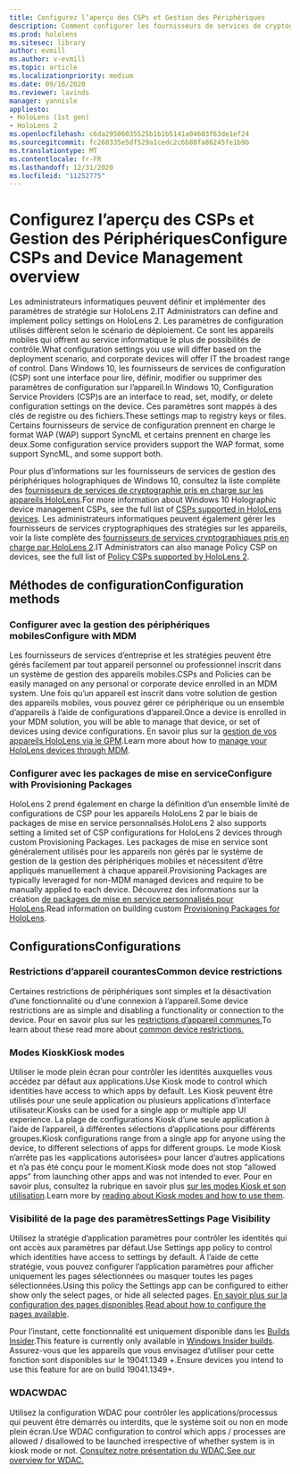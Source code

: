 ```yaml
---
title: Configurez l’aperçu des CSPs et Gestion des Périphériques
description: Comment configurer les fournisseurs de services de cryptographie, de stratégie et de gestion des appareils.
ms.prod: hololens
ms.sitesec: library
author: evmill
ms.author: v-evmill
ms.topic: article
ms.localizationpriority: medium
ms.date: 09/16/2020
ms.reviewer: lavinds
manager: yannisle
appliesto:
- HoloLens (1st gen)
- HoloLens 2
ms.openlocfilehash: c6da29506035525b1b1b5141a04603f63de1ef24
ms.sourcegitcommit: fc268335e5df529a1cedc2c6b88fa86245fe1b9b
ms.translationtype: MT
ms.contentlocale: fr-FR
ms.lasthandoff: 12/31/2020
ms.locfileid: "11252775"
---
```

# <span data-ttu-id="53b41-103">Configurez l’aperçu des CSPs et Gestion des Périphériques</span><span class="sxs-lookup"><span data-stu-id="53b41-103">Configure CSPs and Device Management overview</span></span>

<span data-ttu-id="53b41-104">Les administrateurs informatiques peuvent définir et implémenter des paramètres de stratégie sur HoloLens 2.</span><span class="sxs-lookup"><span data-stu-id="53b41-104">IT Administrators can define and implement policy settings on HoloLens 2.</span></span> <span data-ttu-id="53b41-105">Les paramètres de configuration utilisés diffèrent selon le scénario de déploiement. Ce sont les appareils mobiles qui offrent au service informatique le plus de possibilités de contrôle.</span><span class="sxs-lookup"><span data-stu-id="53b41-105">What configuration settings you use will differ based on the deployment scenario, and corporate devices will offer IT the broadest range of control.</span></span> <span data-ttu-id="53b41-106">Dans Windows 10, les fournisseurs de services de configuration (CSP) sont une interface pour lire, définir, modifier ou supprimer des paramètres de configuration sur l’appareil.</span><span class="sxs-lookup"><span data-stu-id="53b41-106">In Windows 10, Configuration Service Providers (CSP)s are an interface to read, set, modify, or delete configuration settings on the device.</span></span> <span data-ttu-id="53b41-107">Ces paramètres sont mappés à des clés de registre ou des fichiers.</span><span class="sxs-lookup"><span data-stu-id="53b41-107">These settings map to registry keys or files.</span></span> <span data-ttu-id="53b41-108">Certains fournisseurs de service de configuration prennent en charge le format WAP (WAP) support SyncML et certains prennent en charge les deux.</span><span class="sxs-lookup"><span data-stu-id="53b41-108">Some configuration service providers support the WAP format, some support SyncML, and some support both.</span></span>

<span data-ttu-id="53b41-109">Pour plus d’informations sur les fournisseurs de services de gestion des périphériques holographiques de Windows 10, consultez la liste complète des [fournisseurs de services de cryptographie pris en charge sur les appareils HoloLens](https://docs.microsoft.com/windows/client-management/mdm/configuration-service-provider-reference#hololens).</span><span class="sxs-lookup"><span data-stu-id="53b41-109">For more information about Windows 10 Holographic device management CSPs, see the full list of [CSPs supported in HoloLens devices](https://docs.microsoft.com/windows/client-management/mdm/configuration-service-provider-reference#hololens).</span></span>
<span data-ttu-id="53b41-110">Les administrateurs informatiques peuvent également gérer les fournisseurs de services cryptographiques des stratégies sur les appareils, voir la liste complète des [fournisseurs de services cryptographiques pris en charge par HoloLens 2](https://docs.microsoft.com/windows/client-management/mdm/policy-csps-supported-by-hololens2).</span><span class="sxs-lookup"><span data-stu-id="53b41-110">IT Administrators can also manage Policy CSP on devices, see the full list of [Policy CSPs supported by HoloLens 2](https://docs.microsoft.com/windows/client-management/mdm/policy-csps-supported-by-hololens2).</span></span>

## <span data-ttu-id="53b41-111">Méthodes de configuration</span><span class="sxs-lookup"><span data-stu-id="53b41-111">Configuration methods</span></span>

### <span data-ttu-id="53b41-112">Configurer avec la gestion des périphériques mobiles</span><span class="sxs-lookup"><span data-stu-id="53b41-112">Configure with MDM</span></span>

<span data-ttu-id="53b41-113">Les fournisseurs de services d’entreprise et les stratégies peuvent être gérés facilement par tout appareil personnel ou professionnel inscrit dans un système de gestion des appareils mobiles.</span><span class="sxs-lookup"><span data-stu-id="53b41-113">CSPs and Policies can be easily managed on any personal or corporate device enrolled in an MDM system.</span></span> <span data-ttu-id="53b41-114">Une fois qu’un appareil est inscrit dans votre solution de gestion des appareils mobiles, vous pouvez gérer ce périphérique ou un ensemble d’appareils à l’aide de configurations d’appareil.</span><span class="sxs-lookup"><span data-stu-id="53b41-114">Once a device is enrolled in your MDM solution, you will be able to manage that device, or set of devices using device configurations.</span></span> <span data-ttu-id="53b41-115">En savoir plus sur la [gestion de vos appareils HoloLens via le GPM](hololens-mdm-configure.md).</span><span class="sxs-lookup"><span data-stu-id="53b41-115">Learn more about how to [manage your HoloLens devices through MDM](hololens-mdm-configure.md).</span></span>

### <span data-ttu-id="53b41-116">Configurer avec les packages de mise en service</span><span class="sxs-lookup"><span data-stu-id="53b41-116">Configure with Provisioning Packages</span></span>

<span data-ttu-id="53b41-117">HoloLens 2 prend également en charge la définition d’un ensemble limité de configurations de CSP pour les appareils HoloLens 2 par le biais de packages de mise en service personnalisés.</span><span class="sxs-lookup"><span data-stu-id="53b41-117">HoloLens 2 also supports setting a limited set of CSP configurations for HoloLens 2 devices through custom Provisioning Packages.</span></span> <span data-ttu-id="53b41-118">Les packages de mise en service sont généralement utilisés pour les appareils non gérés par le système de gestion de la gestion des périphériques mobiles et nécessitent d’être appliqués manuellement à chaque appareil.</span><span class="sxs-lookup"><span data-stu-id="53b41-118">Provisioning Packages are typically leveraged for non-MDM managed devices and require to be manually applied to each device.</span></span> <span data-ttu-id="53b41-119">Découvrez des informations sur la création [de packages de mise en service personnalisés pour HoloLens](https://docs.microsoft.com/hololens/hololens-provisioning).</span><span class="sxs-lookup"><span data-stu-id="53b41-119">Read information on building custom [Provisioning Packages for HoloLens](https://docs.microsoft.com/hololens/hololens-provisioning).</span></span>

## <span data-ttu-id="53b41-120">Configurations</span><span class="sxs-lookup"><span data-stu-id="53b41-120">Configurations</span></span>

### <span data-ttu-id="53b41-121">Restrictions d’appareil courantes</span><span class="sxs-lookup"><span data-stu-id="53b41-121">Common device restrictions</span></span>

<span data-ttu-id="53b41-122">Certaines restrictions de périphériques sont simples et la désactivation d’une fonctionnalité ou d’une connexion à l’appareil.</span><span class="sxs-lookup"><span data-stu-id="53b41-122">Some device restrictions are as simple and disabling a functionality or connection to the device.</span></span> <span data-ttu-id="53b41-123">Pour en savoir plus sur les [restrictions d’appareil communes.](hololens-common-device-restrictions.md)</span><span class="sxs-lookup"><span data-stu-id="53b41-123">To learn about these read more about [common device restrictions.](hololens-common-device-restrictions.md)</span></span>

### <span data-ttu-id="53b41-124">Modes Kiosk</span><span class="sxs-lookup"><span data-stu-id="53b41-124">Kiosk modes</span></span>

<span data-ttu-id="53b41-125">Utiliser le mode plein écran pour contrôler les identités auxquelles vous accédez par défaut aux applications.</span><span class="sxs-lookup"><span data-stu-id="53b41-125">Use Kiosk mode to control which identities have access to which apps by default.</span></span> <span data-ttu-id="53b41-126">Les Kiosk peuvent être utilisés pour une seule application ou plusieurs applications d’interface utilisateur.</span><span class="sxs-lookup"><span data-stu-id="53b41-126">Kiosks can be used for a single app or multiple app UI experience.</span></span> <span data-ttu-id="53b41-127">La plage de configurations Kiosk d’une seule application à l’aide de l’appareil, à différentes sélections d’applications pour différents groupes.</span><span class="sxs-lookup"><span data-stu-id="53b41-127">Kiosk configurations range from a single app for anyone using the device, to different selections of apps for different groups.</span></span> <span data-ttu-id="53b41-128">Le mode Kiosk n’arrête pas les «applications autorisées» pour lancer d’autres applications et n’a pas été conçu pour le moment.</span><span class="sxs-lookup"><span data-stu-id="53b41-128">Kiosk mode does not stop “allowed apps” from launching other apps and was not intended to ever.</span></span> <span data-ttu-id="53b41-129">Pour en savoir plus, consultez la rubrique en savoir plus [sur les modes Kiosk et son utilisation](hololens-kiosk.md).</span><span class="sxs-lookup"><span data-stu-id="53b41-129">Learn more by [reading about Kiosk modes and how to use them](hololens-kiosk.md).</span></span>

### <span data-ttu-id="53b41-130">Visibilité de la page des paramètres</span><span class="sxs-lookup"><span data-stu-id="53b41-130">Settings Page Visibility</span></span>

<span data-ttu-id="53b41-131">Utilisez la stratégie d’application paramètres pour contrôler les identités qui ont accès aux paramètres par défaut.</span><span class="sxs-lookup"><span data-stu-id="53b41-131">Use Settings app policy to control which identities have access to settings by default.</span></span> <span data-ttu-id="53b41-132">À l’aide de cette stratégie, vous pouvez configurer l’application paramètres pour afficher uniquement les pages sélectionnées ou masquer toutes les pages sélectionnées.</span><span class="sxs-lookup"><span data-stu-id="53b41-132">Using this policy the Settings app can be configured to either show only the select pages, or hide all selected pages.</span></span> <span data-ttu-id="53b41-133">[En savoir plus sur la configuration des pages disponibles](settings-uri-list.md).</span><span class="sxs-lookup"><span data-stu-id="53b41-133">[Read about how to configure the pages available](settings-uri-list.md).</span></span>

<span data-ttu-id="53b41-134">Pour l’instant, cette fonctionnalité est uniquement disponible dans les [Builds Insider](hololens-insider.md).</span><span class="sxs-lookup"><span data-stu-id="53b41-134">This feature is currently only available in [Windows Insider builds](hololens-insider.md).</span></span> <span data-ttu-id="53b41-135">Assurez-vous que les appareils que vous envisagez d’utiliser pour cette fonction sont disponibles sur le 19041.1349 +.</span><span class="sxs-lookup"><span data-stu-id="53b41-135">Ensure devices you intend to use this feature for are on build 19041.1349+.</span></span>

### <span data-ttu-id="53b41-136">WDAC</span><span class="sxs-lookup"><span data-stu-id="53b41-136">WDAC</span></span>

<span data-ttu-id="53b41-137">Utilisez la configuration WDAC pour contrôler les applications/processus qui peuvent être démarrés ou interdits, que le système soit ou non en mode plein écran.</span><span class="sxs-lookup"><span data-stu-id="53b41-137">Use WDAC configuration to control which apps / processes are allowed / disallowed to be launched irrespective of whether system is in kiosk mode or not.</span></span>
[<span data-ttu-id="53b41-138">Consultez notre présentation du WDAC.</span><span class="sxs-lookup"><span data-stu-id="53b41-138">See our overview for WDAC.</span></span>](windows-defender-application-control-wdac.md)
